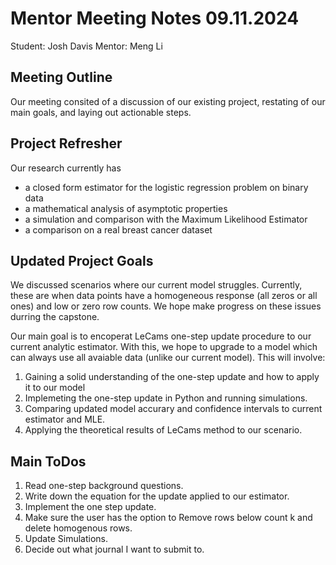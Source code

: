 # Mentor Meeting Notes 09.11.2024
Student: Josh Davis
Mentor: Meng Li

## Meeting Outline

Our meeting consited of a discussion of our existing project, restating of our main goals, and laying out actionable steps.

## Project Refresher

Our research currently has
- a closed form estimator for the logistic regression problem on binary data
- a mathematical analysis of asymptotic properties
- a simulation and comparison with the Maximum Likelihood Estimator
- a comparison on a real breast cancer dataset

## Updated Project Goals

We discussed scenarios where our current model struggles. Currently, these are when data points have a homogeneous response (all zeros or all ones) and low or zero row counts. We hope make progress on these issues durring the capstone.

Our main goal is to encoperat LeCams one-step update procedure to our current analytic estimator. With this, we hope to upgrade to a model which can always use all avaiable data (unlike our current model). This will involve:

1. Gaining a solid understanding of the one-step update and how to apply it to our model 
2. Implemeting the one-step update in Python and running simulations.
3. Comparing updated model accurary and confidence intervals to current estimator and MLE.
4. Applying the theoretical results of LeCams method to our scenario.



## Main ToDos

1. Read one-step background questions.
2. Write down the equation for the update applied to our estimator.
3. Implement the one step update.
4. Make sure the user has the option to Remove rows below count k and delete homogenous rows.
5. Update Simulations.
6. Decide out what journal I want to submit to.









